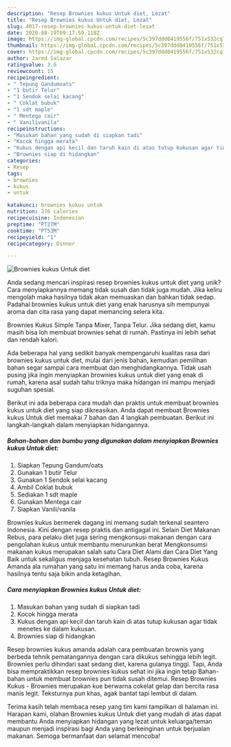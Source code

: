 ```yaml
---
description: "Resep Brownies kukus Untuk diet, Lezat"
title: "Resep Brownies kukus Untuk diet, Lezat"
slug: 4017-resep-brownies-kukus-untuk-diet-lezat
date: 2020-08-19T09:17:59.118Z
image: https://img-global.cpcdn.com/recipes/5c397ddd0419556f/751x532cq70/brownies-kukus-untuk-diet-foto-resep-utama.jpg
thumbnail: https://img-global.cpcdn.com/recipes/5c397ddd0419556f/751x532cq70/brownies-kukus-untuk-diet-foto-resep-utama.jpg
cover: https://img-global.cpcdn.com/recipes/5c397ddd0419556f/751x532cq70/brownies-kukus-untuk-diet-foto-resep-utama.jpg
author: Jared Salazar
ratingvalue: 3.6
reviewcount: 15
recipeingredient:
- " Tepung Gandumoats"
- "1 butir Telur"
- "1 Sendok selai kacang"
- " Coklat bubuk"
- "1 sdt maple"
- " Mentega cair"
- " Vanilivanila"
recipeinstructions:
- "Masukan bahan yang sudah di siapkan tadi"
- "Kocok hingga merata"
- "Kukus dengan api kecil dan taruh kain di atas tutup kukusan agar tidak menetes ke dalam kukusan."
- "Brownies siap di hidangkan"
categories:
- Resep
tags:
- brownies
- kukus
- untuk

katakunci: brownies kukus untuk 
nutrition: 276 calories
recipecuisine: Indonesian
preptime: "PT27M"
cooktime: "PT53M"
recipeyield: "1"
recipecategory: Dinner

---
```



![Brownies kukus Untuk diet](https://img-global.cpcdn.com/recipes/5c397ddd0419556f/751x532cq70/brownies-kukus-untuk-diet-foto-resep-utama.jpg)

Anda sedang mencari inspirasi resep brownies kukus untuk diet yang unik? Cara menyiapkannya memang tidak susah dan tidak juga mudah. Jika keliru mengolah maka hasilnya tidak akan memuaskan dan bahkan tidak sedap. Padahal brownies kukus untuk diet yang enak harusnya sih mempunyai aroma dan cita rasa yang dapat memancing selera kita.

Brownies Kukus Simple Tanpa Mixer, Tanpa Telur. Jika sedang diet, kamu masih bisa loh membuat brownies sehat di rumah. Pastinya ini lebih sehat dan rendah kalori.

Ada beberapa hal yang sedikit banyak mempengaruhi kualitas rasa dari brownies kukus untuk diet, mulai dari jenis bahan, kemudian pemilihan bahan segar sampai cara membuat dan menghidangkannya. Tidak usah pusing jika ingin menyiapkan brownies kukus untuk diet yang enak di rumah, karena asal sudah tahu triknya maka hidangan ini mampu menjadi suguhan spesial.


Berikut ini ada beberapa cara mudah dan praktis untuk membuat brownies kukus untuk diet yang siap dikreasikan. Anda dapat membuat Brownies kukus Untuk diet memakai 7 bahan dan 4 langkah pembuatan. Berikut ini langkah-langkah dalam menyiapkan hidangannya.

<!--inarticleads1-->

##### Bahan-bahan dan bumbu yang digunakan dalam menyiapkan Brownies kukus Untuk diet:

1. Siapkan  Tepung Gandum/oats
1. Gunakan 1 butir Telur
1. Gunakan 1 Sendok selai kacang
1. Ambil  Coklat bubuk
1. Sediakan 1 sdt maple
1. Gunakan  Mentega cair
1. Siapkan  Vanili/vanila


Brownies kukus bermerek dagang ini memang sudah terkenal seantero Indonesia. Kini dengan resep praktis dan antigagal ini. Selain Diet Makanan Rebus, para pelaku diet juga sering mengkonsusi makanan dengan cara pengolahan kukus untuk membantu menurunkan berat Mengkonsumsi makanan kukus merupakan salah satu Cara Diet Alami dan Cara Diet Yang Baik untuk sekaligus menjaga kesehatan tubuh. Resep Brownies Kukus Amanda ala rumahan yang satu ini memang harus anda coba, karena hasilnya tentu saja bikin anda ketagihan. 

<!--inarticleads2-->

##### Cara menyiapkan Brownies kukus Untuk diet:

1. Masukan bahan yang sudah di siapkan tadi
1. Kocok hingga merata
1. Kukus dengan api kecil dan taruh kain di atas tutup kukusan agar tidak menetes ke dalam kukusan.
1. Brownies siap di hidangkan


Resep brownies kukus amanda adalah cara pembuatan brownis yang berbeda tehnik pematangannya dengan cara dikukus sehingga lebih legit. Brownies perlu dihindari saat sedang diet, karena gulanya tinggi. Tapi, Anda bisa mempraktikkan resep brownies kukus sehat ini jika ingin tetap Bahan-bahan untuk membuat brownies pun tidak susah ditemui. Resep Brownies Kukus - Brownies merupakan kue berwarna cokelat gelap dan bercita rasa manis legit. Teksturnya pun khas, agak bantat tapi lembut di dalam. 

Terima kasih telah membaca resep yang tim kami tampilkan di halaman ini. Harapan kami, olahan Brownies kukus Untuk diet yang mudah di atas dapat membantu Anda menyiapkan hidangan yang lezat untuk keluarga/teman maupun menjadi inspirasi bagi Anda yang berkeinginan untuk berjualan makanan. Semoga bermanfaat dan selamat mencoba!
